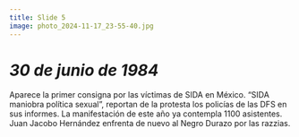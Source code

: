 ```yaml
---
title: Slide 5
image: photo_2024-11-17_23-55-40.jpg
---
```


# _30 de junio de 1984_

Aparece la primer consigna por las víctimas de SIDA en México. “SIDA maniobra política sexual”, reportan de la protesta los policías de las DFS en sus informes. La manifestación de este año ya contempla 1100 asistentes. Juan Jacobo Hernández enfrenta de nuevo al Negro Durazo por las razzias. 

